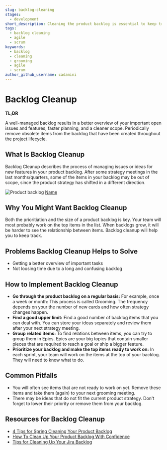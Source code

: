 ```yaml
---
slug: backlog-cleaning
stages:
  - development
short_description: Cleaning the product backlog is essential to keep track of which key product features should be developed next. 
tags:
  - backlog cleaning
  - agile
  - scrum
keywords:
  - backlog
  - cleaning
  - grooming
  - agile
  - scrum
author_github_username: cadamini
---
```


# Backlog Cleanup

**TL;DR**

A well-managed backlog results in a better overview of your important open issues and features, faster planning, and a cleaner scope. Periodically remove obsolete items from the backlog that have been created throughout the project lifecycle.

## What Is Backlog Cleanup  

Backlog Cleanup describes the process of managing issues or ideas for new features in your product backlog. After some strategy meetings in the last months/quarters, some of the items in your backlog may be out of scope, since the product strategy has shifted in a different direction.

![Product backlog](/files/backlog_cleanup.webp)
[Name](https://img.freepik.com/free-photo/close-up-sticky-note-with-product-backlog_23-2148513829.jpg)

## Why You Might Want Backlog Cleanup

Both the prioritiation and the size of a product backlog is key. Your team will most probably work on the top items in the list. 
When backlogs grow, it will be harder to see the relationship between items. Backlog cleanup will help you to keep track.

## Problems Backlog Cleanup Helps to Solve

- Getting a better overview of important tasks
- Not loosing time due to a long and confusing backlog

## How to Implement Backlog Cleanup

- **Go through the product backlog on a regular basis:** For example, once a week or month: This process is called Grooming. The frequency depends on your the number of new cards and how often strategy changes happen.
- **Find a good upper limit:** Find a good number of backlog items that you can deal with. You can store your ideas separately and review them after your next strategy meeting. 
- **Group related items:** To find relations between items, you can try to group them in Epics. Epics are your big topics that contain smaller pieces that are required to reach a goal or ship a bigger feature.
- **Prioritize your backlog and make the top items ready to work on:** In each sprint, your team will work on the items at the top of your backlog. They will need to know what to do.

## Common Pitfalls

- You will often see items that are not ready to work on yet. Remove these items and take them (again) to your next grooming meeting.
- There may be ideas that do not fit the current product strategy. Don't forget to lower their priority or remove them from your backlog.

## Resources for Backlog Cleanup

- [4 Tips for Spring Cleaning Your Product Backlog](https://www.mountaingoatsoftware.com/blog/4-tips-for-spring-cleaning-your-product-backlog)
- [How To Clean Up Your Product Backlog With Confidence](https://www.lutz-mueller.com/how-to-clean-up-your-product-backlog-with-confidence/)
- [Tips for Cleaning Up Your Jira Backlog](https://getagileright.com/tips-for-cleaning-up-your-jira-backlog/)
